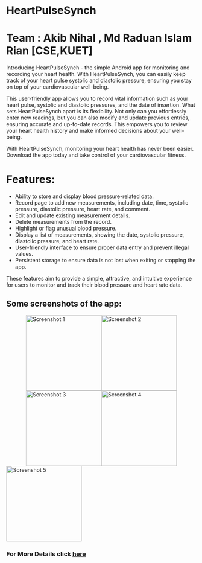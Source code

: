 # HeartPulseSynch
# Team : Akib Nihal , Md Raduan Islam Rian [CSE,KUET]

Introducing HeartPulseSynch - the simple Android app for monitoring and recording your heart health. With HeartPulseSynch, you can easily keep track of your heart pulse systolic and diastolic pressure, ensuring you stay on top of your cardiovascular well-being.

This user-friendly app allows you to record vital information such as your heart pulse, systolic and diastolic pressures, and the date of insertion. What sets HeartPulseSynch apart is its flexibility. Not only can you effortlessly enter new readings, but you can also modify and update previous entries, ensuring accurate and up-to-date records. This empowers you to review your heart health history and make informed decisions about your well-being.

With HeartPulseSynch, monitoring your heart health has never been easier. Download the app today and take control of your cardiovascular fitness.

# Features:
- Ability to store and display blood pressure-related data.
- Record page to add new measurements, including date, time, systolic pressure, diastolic pressure, heart rate, and comment.
- Edit and update existing measurement details.
- Delete measurements from the record.
- Highlight or flag unusual blood pressure.
- Display a list of measurements, showing the date, systolic pressure, diastolic pressure, and heart rate.
- User-friendly interface to ensure proper data entry and prevent illegal values.
- Persistent storage to ensure data is not lost when exiting or stopping the app.

These features aim to provide a simple, attractive, and intuitive experience for users to monitor and track their blood pressure and heart rate data.

## Some screenshots of the app:


<div style="display:flex; justify-content: center;">
  <img src="https://github.com/AkibNihal/HeartPulseSynch/assets/79849459/be064087-3998-49df-8379-5e37d6c56b63" alt="Screenshot 1" width="200"/>
  <img src="https://github.com/AkibNihal/HeartPulseSynch/assets/79849459/52ad8197-4cac-424d-8494-4037a1ef364b" alt="Screenshot 2" width="200"/>
</div>

<div style="display:flex; justify-content: center;">
  <img src="https://github.com/AkibNihal/HeartPulseSynch/assets/79849459/c5ab10f6-220e-4afc-979a-1567e4fb2f3b" alt="Screenshot 3" width="200"/>
  <img src="https://github.com/AkibNihal/HeartPulseSynch/assets/79849459/0e6da6e3-8a32-407f-bcc9-19e2bda89190" alt="Screenshot 4" width="200"/>
</div>

<img src="https://github.com/AkibNihal/HeartPulseSynch/assets/79849459/b83408ed-7916-4877-b11a-a1be3c378052" alt="Screenshot 5" width="200"/>

### For More Details click [here](https://github.com/AkibNihal/HeartPulseSynch/wiki)
